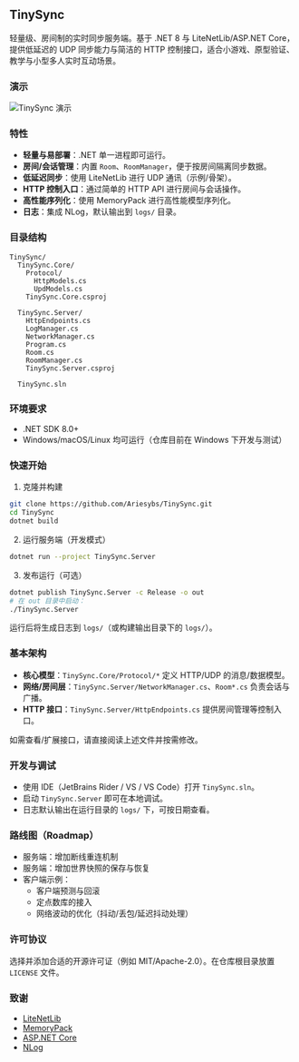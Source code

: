 ## TinySync

轻量级、房间制的实时同步服务端。基于 .NET 8 与 LiteNetLib/ASP.NET Core，提供低延迟的 UDP 同步能力与简洁的 HTTP 控制接口，适合小游戏、原型验证、教学与小型多人实时互动场景。

### 演示
![TinySync 演示](docs/TinySyncDemo.gif)

### 特性
- **轻量与易部署**：.NET 单一进程即可运行。
- **房间/会话管理**：内置 `Room`、`RoomManager`，便于按房间隔离同步数据。
- **低延迟同步**：使用 LiteNetLib 进行 UDP 通讯（示例/骨架）。
- **HTTP 控制入口**：通过简单的 HTTP API 进行房间与会话操作。
- **高性能序列化**：使用 MemoryPack 进行高性能模型序列化。
- **日志**：集成 NLog，默认输出到 `logs/` 目录。

### 目录结构
```text
TinySync/
  TinySync.Core/
    Protocol/
      HttpModels.cs
      UpdModels.cs
    TinySync.Core.csproj

  TinySync.Server/
    HttpEndpoints.cs
    LogManager.cs
    NetworkManager.cs
    Program.cs
    Room.cs
    RoomManager.cs
    TinySync.Server.csproj

  TinySync.sln
```

### 环境要求
- .NET SDK 8.0+
- Windows/macOS/Linux 均可运行（仓库目前在 Windows 下开发与测试）

### 快速开始
1) 克隆并构建
```bash
git clone https://github.com/Ariesybs/TinySync.git
cd TinySync
dotnet build
```

2) 运行服务端（开发模式）
```bash
dotnet run --project TinySync.Server
```

3) 发布运行（可选）
```bash
dotnet publish TinySync.Server -c Release -o out
# 在 out 目录中启动：
./TinySync.Server
```

运行后将生成日志到 `logs/`（或构建输出目录下的 `logs/`）。

### 基本架构
- **核心模型**：`TinySync.Core/Protocol/*` 定义 HTTP/UDP 的消息/数据模型。
- **网络/房间层**：`TinySync.Server/NetworkManager.cs`、`Room*.cs` 负责会话与广播。
- **HTTP 接口**：`TinySync.Server/HttpEndpoints.cs` 提供房间管理等控制入口。

如需查看/扩展接口，请直接阅读上述文件并按需修改。

### 开发与调试
- 使用 IDE（JetBrains Rider / VS / VS Code）打开 `TinySync.sln`。
- 启动 `TinySync.Server` 即可在本地调试。
- 日志默认输出在运行目录的 `logs/` 下，可按日期查看。

### 路线图（Roadmap）
- 服务端：增加断线重连机制
- 服务端：增加世界快照的保存与恢复
- 客户端示例：
  - 客户端预测与回滚
  - 定点数库的接入
  - 网络波动的优化（抖动/丢包/延迟抖动处理）

### 许可协议
选择并添加合适的开源许可证（例如 MIT/Apache-2.0）。在仓库根目录放置 `LICENSE` 文件。

### 致谢
- [LiteNetLib](https://github.com/RevenantX/LiteNetLib)
- [MemoryPack](https://github.com/Cysharp/MemoryPack)
- [ASP.NET Core](https://github.com/dotnet/aspnetcore)
- [NLog](https://github.com/NLog/NLog)


